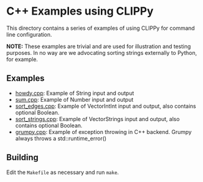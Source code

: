 # C++ Examples using CLIPPy
This directory contains a series of examples of using CLIPPy for command
line configuration.   


**NOTE:** These examples are trivial and are used for illustration and testing 
purposes.  In no way are we advocating sorting strings externally to 
Python, for example.


## Examples

- [howdy.cpp](howdy.cpp):  Example of String input and output
- [sum.cpp](sum.cpp): Example of Number input and output
- [sort_edges.cpp](sort_edges.cpp): Example of VectorIntInt input and output, also contains optional Boolean.
- [sort_strings.cpp](sort_strings.cpp): Example of VectorStrings input and output, also contains optional Boolean.
- [grumpy.cpp](grumpy.cpp): Example of exception throwing in C++ backend.  Grumpy always throws a std::runtime_error()

## Building
Edit the `Makefile` as necessary and run `make`.
